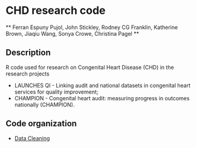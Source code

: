 # CHD research code

** Ferran Espuny Pujol, John Stickley, Rodney CG Franklin, Katherine Brown, Jiaqiu Wang, Sonya Crowe, Christina Pagel **

## Description

R code used for research on Congenital Heart Disease (CHD) in the research projects 

* LAUNCHES QI - Linking audit and national datasets in congenital heart services for quality improvement;
* CHAMPION - Congenital heart audit: measuring progress in outcomes nationally (CHAMPION).

## Code organization

* [Data Cleaning](<https://github.com/UCL-CORU/CHD-research-code/01 Data Cleaning>)
